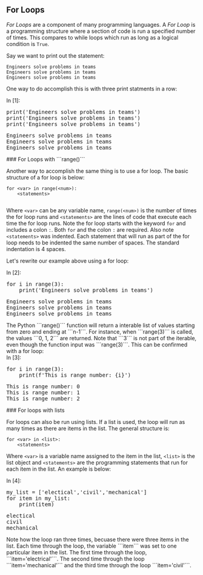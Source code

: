 
## For Loops
_For Loops_ are a component of many programming languages. A _For Loop_ is a programming structure where a section of code is run a specified number of times. This compares to while loops which run as long as a logical condition is ```True```.

Say we want to print out the statement:

```
Engineers solve problems in teams
Engineers solve problems in teams
Engineers solve problems in teams
```

One way to do accomplish this is with three print statments in a row:
<div class="cell border-box-sizing code_cell rendered">
<div class="input">
<div class="prompt input_prompt">In&nbsp;[1]:</div>
<div class="inner_cell">
    <div class="input_area">
<div class=" highlight hl-ipython3"><pre><span></span><span class="nb">print</span><span class="p">(</span><span class="s1">&#39;Engineers solve problems in teams&#39;</span><span class="p">)</span>
<span class="nb">print</span><span class="p">(</span><span class="s1">&#39;Engineers solve problems in teams&#39;</span><span class="p">)</span>
<span class="nb">print</span><span class="p">(</span><span class="s1">&#39;Engineers solve problems in teams&#39;</span><span class="p">)</span>
</pre></div>

</div>
</div>
</div>

<div class="output_wrapper">
<div class="output">


<div class="output_area">

<div class="prompt"></div>


<div class="output_subarea output_stream output_stdout output_text">
<pre>Engineers solve problems in teams
Engineers solve problems in teams
Engineers solve problems in teams
</pre>
</div>
</div>

</div>
</div>

</div>
### For Loops with ```range()```


Another way to accomplish the same thing is to use a for loop. The basic structure of a for loop is below:
    
```
for <var> in range(<num>):
    <statements>
    
```

Where ```<var>``` can be any variable name, ```range(<num>)``` is the number of times the for loop runs and ```<statements>``` are the lines of code that execute each time the for loop runs. Note the for loop starts with the keyword ```for``` and includes a colon ```:```. Both ```for``` and the colon ```:``` are required. Also note ```<statements>``` was indented. Each statement that will run as part of the for loop needs to be indented the same number of spaces. The standard indentation is 4 spaces. 

Let's rewrite our example above using a for loop:
<div class="cell border-box-sizing code_cell rendered">
<div class="input">
<div class="prompt input_prompt">In&nbsp;[2]:</div>
<div class="inner_cell">
    <div class="input_area">
<div class=" highlight hl-ipython3"><pre><span></span><span class="k">for</span> <span class="n">i</span> <span class="ow">in</span> <span class="nb">range</span><span class="p">(</span><span class="mi">3</span><span class="p">):</span>
    <span class="nb">print</span><span class="p">(</span><span class="s1">&#39;Engineers solve problems in teams&#39;</span><span class="p">)</span>
</pre></div>

</div>
</div>
</div>

<div class="output_wrapper">
<div class="output">


<div class="output_area">

<div class="prompt"></div>


<div class="output_subarea output_stream output_stdout output_text">
<pre>Engineers solve problems in teams
Engineers solve problems in teams
Engineers solve problems in teams
</pre>
</div>
</div>

</div>
</div>

</div>
The Python ```range()``` function will return a interable list of values starting from zero and ending at ```n-1```. For instance, when ```range(3)``` is called, the values ```0, 1, 2``` are returned. Note that ```3``` is not part of the iterable, even though the function input was ```range(3)```. This can be confirmed with a for loop:
<div class="cell border-box-sizing code_cell rendered">
<div class="input">
<div class="prompt input_prompt">In&nbsp;[3]:</div>
<div class="inner_cell">
    <div class="input_area">
<div class=" highlight hl-ipython3"><pre><span></span><span class="k">for</span> <span class="n">i</span> <span class="ow">in</span> <span class="nb">range</span><span class="p">(</span><span class="mi">3</span><span class="p">):</span>
    <span class="nb">print</span><span class="p">(</span><span class="n">f</span><span class="s1">&#39;This is range number: </span><span class="si">{i}</span><span class="s1">&#39;</span><span class="p">)</span>
</pre></div>

</div>
</div>
</div>

<div class="output_wrapper">
<div class="output">


<div class="output_area">

<div class="prompt"></div>


<div class="output_subarea output_stream output_stdout output_text">
<pre>This is range number: 0
This is range number: 1
This is range number: 2
</pre>
</div>
</div>

</div>
</div>

</div>
### For loops with lists

For loops can also be run using lists. If a list is used, the loop will run as many times as there are items in the list. The general structure is:

```
for <var> in <list>:
    <statements>
```
 
Where ```<var>``` is a variable name assigned to the item in the list, ```<list>``` is the list object and ```<statements>``` are the programming statements that run for each item in the list. An example is below:
       
<div class="cell border-box-sizing code_cell rendered">
<div class="input">
<div class="prompt input_prompt">In&nbsp;[4]:</div>
<div class="inner_cell">
    <div class="input_area">
<div class=" highlight hl-ipython3"><pre><span></span><span class="n">my_list</span> <span class="o">=</span> <span class="p">[</span><span class="s1">&#39;electical&#39;</span><span class="p">,</span><span class="s1">&#39;civil&#39;</span><span class="p">,</span><span class="s1">&#39;mechanical&#39;</span><span class="p">]</span>
<span class="k">for</span> <span class="n">item</span> <span class="ow">in</span> <span class="n">my_list</span><span class="p">:</span>
    <span class="nb">print</span><span class="p">(</span><span class="n">item</span><span class="p">)</span>
</pre></div>

</div>
</div>
</div>

<div class="output_wrapper">
<div class="output">


<div class="output_area">

<div class="prompt"></div>


<div class="output_subarea output_stream output_stdout output_text">
<pre>electical
civil
mechanical
</pre>
</div>
</div>

</div>
</div>

</div>
Note how the loop ran three times, becuase there were three items in the list. Each time through the loop, the variable ```item``` was set to one particular item in the list. The first time through the loop, ```item='electrical'```. The second time through the loop ```item='mechanical'``` and the third time through the loop ```item='civil'```. 
 

